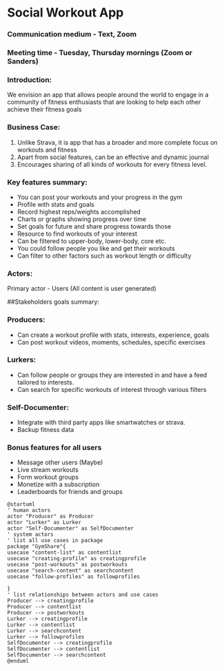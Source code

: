 # Social Workout App

### Communication medium - Text, Zoom
### Meeting time - Tuesday, Thursday mornings (Zoom or Sanders)

### Introduction:
We envision an app that allows people around the world to engage in 
a community of fitness enthusiasts that are looking to help each other achieve their fitness goals

### Business Case:
1. Unlike Strava, it is app that has a broader and more complete focus on workouts and fitness
2. Apart from social features, can be an effective and dynamic journal
3. Encourages sharing of all kinds of workouts for every fitness level.

### Key features summary:
- You can post your workouts and your progress in the gym
- Profile with stats and goals 
- Record highest reps/weights accomplished
- Charts or graphs showing progress over time 
- Set goals for future and share progress towards those
- Resource to find workouts of your interest
- Can be filtered to upper-body, lower-body, core etc.
- You could follow people you like and get their workouts
- Can filter to other factors such as workout length or difficulty


### Actors:

Primary actor - Users (All content is user generated)

##Stakeholders goals summary:

### Producers:
- Can create a workout profile with stats, interests, experience, goals
- Can post workout videos, moments, schedules, specific exercises

### Lurkers:
- Can follow people or groups they are interested in and have a feed tailored to interests. 
- Can search for specific workouts of interest through various filters

### Self-Documenter:
- Integrate with third party apps like smartwatches or strava. 
- Backup fitness data

### Bonus features for all users
- Message other users (Maybe)
- Live stream workouts 
- Form workout groups
- Monetize with a subscription
- Leaderboards for friends and groups

```plantuml
@startuml
' human actors
actor "Producer" as Producer
actor "Lurker" as Lurker
actor "Self-Documenter" as SelfDocumenter
' system actors
' list all use cases in package
package "GymShare"{
usecase "content-list" as contentlist
usecase "creating-profile" as creatingprofile 
usecase "post-workouts" as postworkouts 
usecase "search-content" as searchcontent
usecase "follow-profiles" as followprofiles 
 
}
' list relationships between actors and use cases
Producer --> creatingprofile
Producer --> contentlist
Producer --> postworkouts
Lurker --> creatingprofile
Lurker --> contentlist
Lurker --> searchcontent
Lurker --> followprofiles
SelfDocumenter --> creatingprofile
SelfDocumenter --> contentlist
SelfDocumenter --> searchcontent
@enduml
```


